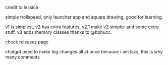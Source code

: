 credit to lessica

simple trollspeed, only launcher app and square drawing, good for learning.

v1 is simplest, v2 has extra features, v2.1 make v2 simpler and some extra stuff. v3 adds memory classes thanks to @bphucc 

check releases page

chatgpt used to make big changes all at once because i am lazy, this is why many comments
